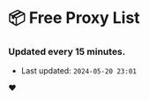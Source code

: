 # :package: Free Proxy List
### Updated every 15 minutes.

- Last updated: `2024-05-20 23:01`

:heart:
